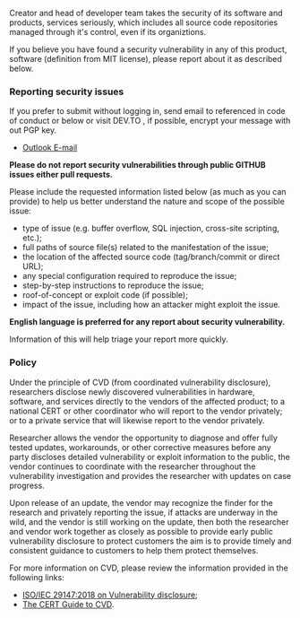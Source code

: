 Creator and head of developer team takes the security of its software and products, services seriously, which includes all source code repositories managed through it's control, even if its organiztions.

If you believe you have found a security vulnerability in any of this product, software (definition from MIT license), please report about it as described below.

### Reporting security issues

If you prefer to submit without logging in, send email to referenced in code of conduct or below or visit DEV.TO , if possible, encrypt your message with out PGP key.

<!-- Referencing developer contact information again in CODE_OF_CONDUCT -->

- <a href= "mailto: io.falcion@outlook.com">Outlook E-mail</a>

**Please do not report security vulnerabilities through public GITHUB issues either pull requests.**

Please include the requested information listed below (as much as you can provide) to help us better understand the nature and scope of the possible issue:

- type of issue (e.g. buffer overflow, SQL injection, cross-site scripting, etc.);
- full paths of source file(s) related to the manifestation of the issue;
- the location of the affected source code (tag/branch/commit or direct URL);
- any special configuration required to reproduce the issue;
- step-by-step instructions to reproduce the issue;
- roof-of-concept or exploit code (if possible);
- impact of the issue, including how an attacker might exploit the issue.

**English language is preferred for any report about security vulnerability.**

Information of this will help triage your report more quickly.

### Policy

Under the principle of CVD (from coordinated vulnerability disclosure), researchers disclose newly discovered vulnerabilities in hardware, software, and services directly to the vendors of the affected product; to a national CERT or other coordinator who will report to the vendor privately; or to a private service that will likewise report to the vendor privately. 

Researcher allows the vendor the opportunity to diagnose and offer fully tested updates, workarounds, or other corrective measures before any party discloses detailed vulnerability or exploit information to the public, the vendor continues to coordinate with the researcher throughout the vulnerability investigation and provides the researcher with updates on case progress. 

Upon release of an update, the vendor may recognize the finder for the research and privately reporting the issue, if attacks are underway in the wild, and the vendor is still working on the update, then both the researcher and vendor work together as closely as possible to provide early public vulnerability disclosure to protect customers the aim is to provide timely and consistent guidance to customers to help them protect themselves.

 
For more information on CVD, please review the information provided in the following links:

- [ISO/IEC 29147:2018 on Vulnerability disclosure](https://www.iso.org/standard/72311.html);
- [The CERT Guide to CVD](https://resources.sei.cmu.edu/asset_files/SpecialReport/2017_003_001_503340.pdf).
